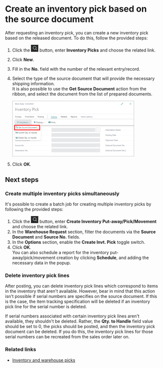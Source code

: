 # Create an inventory pick based on the source document 

After requesting an inventory pick, you can create a new inventory pick based on the released document. To do this, follow the provided steps:

1. Click the ![Lightbulb that opens the Tell Me feature](../../images/Icons/Lightbulb_icon.png "Tell Me what you want to do") button, enter **Inventory Picks** and choose the related link. 
2. Click **New**.
3. Fill in the **No.** field with the number of the relevant entry/record. 
4. Select the type of the source document that will provide the necessary shipping information.   
   It is also possible to use the **Get Source Document** action from the ribbon, and select the document from the list of prepared documents.      

   <img src="../images/get_source_document.png" width="400">    

5. Click **OK**.

## Next steps

### Create multiple inventory picks simultaneously

It's possible to create a batch job for creating multiple inventory picks by following the provided steps:

1. Click the ![Lightbulb that opens the Tell Me feature](../../images/Icons/Lightbulb_icon.png "Tell Me what you want to do") button, enter **Create Inventory Put-away/Pick/Movement** and choose the related link.
2. In the **Warehouse Request** section, filter the documents via the **Source Document** and **Source No.** fields.
3. In the **Options** section, enable the **Create Invt. Pick** toggle switch. 
4. Click **OK**.    
   You can also schedule a report for the inventory put-away/pick/movement creation by clicking **Schedule**, and adding the necessary data in the popup. 

### Delete inventory pick lines

After posting, you can delete inventory pick lines which correspond to items in the inventory that aren't available. However, bear in mind that this action isn't possible if serial numbers are specifies on the source document. If this is the case, the item tracking specification will be deleted if an inventory pick line for the serial number is deleted. 

If serial numbers associated with certain inventory pick lines aren't available, they shouldn't be deleted. Rather, the **Qty. to Handle** field value should be set to 0, the picks should be posted, and then the inventory pick document can be deleted. If you do this, the inventory pick lines for those serial numbers can be recreated from the sales order later on. 

### Related links

- [Inventory and warehouse picks](../explanation/inventory_warehouse_pick.md)